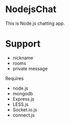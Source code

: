 NodejsChat
==========

This is Node.js chatting app.


Support
==========
- nickname
- rooms
- private message



Requires
- node.js
- mongodb
- Express.js
- LESS.js
- Socket.io.js
- connect.js

